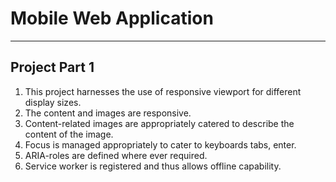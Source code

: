 # Mobile Web Application
---
## Project Part 1 

1. This project harnesses the use of responsive viewport for different display sizes.
2. The content and images are responsive.
3. Content-related images are appropriately catered to describe the content of the image.
4. Focus is managed appropriately to cater to keyboards tabs, enter.
5. ARIA-roles are defined where ever required.
6. Service worker is registered and thus allows offline capability.

